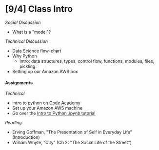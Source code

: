 # [9/4] Class Intro

_Social Discussion_
- What is a "model"?

_Technical Discussion_
- Data Science flow-chart
- Why Python
    - Intro: data structures, types, control flow, functions, modules, files, pickling.
- Setting up our Amazon AWS box

#### Assignments

_Technical_
- Intro to python on Code Academy
- Set up your Amazon AWS machine
- Go over the [Intro to Python .ipynb tutorial]

_Reading_
- Erving Goffman, "The Presentation of Self in Everyday Life" (Introduction)
- William Whyte, "City" (Ch 2: "The Social Life of the Street")


[Intro to Python .ipynb tutorial]:https://github.com/giladlotan/itpmssd/blob/master/Week_1/Introduction_to_python.ipynb
